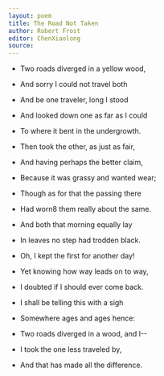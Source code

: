 ```yaml
---
layout: poem
title: The Road Not Taken
author: Robert Frost
editor: ChenXiaolong
source: 
---
```


- Two roads diverged in a yellow wood,
- And sorry I could not travel both
- And be one traveler, long I stood
- And looked down one as far as I could
- To where it bent in the undergrowth.

- Then took the other, as just as fair,
- And having perhaps the better claim,
- Because it was grassy and wanted wear;
- Though as for that the passing there
- Had worn8 them really about the same.

- And both that morning equally lay
- In leaves no step had trodden black.
- Oh, I kept the first for another day!
- Yet knowing how way leads on to way,
- I doubted if I should ever come back.

- I shall be telling this with a sigh
- Somewhere ages and ages hence:
- Two roads diverged in a wood, and I--
- I took the one less traveled by,
- And that has made all the difference. 

